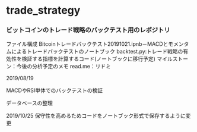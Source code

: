 # trade_strategy
<h3>ビットコインのトレード戦略のバックテスト用のレポジトリ</h3>

ファイル構成
Bitcoinトレードバックテスト20191021.ipnb－MACDとモメンタムによるトレードバックテストのノートブック
backtest.py:トレード戦略の有効性を検証する指標を計算するコード(ノートブックに移行予定)
マイルストーン：今後の分析予定のメモ
read.me：リドミ

<p>
2019/08/19<p>
MACDやRSI単体でのバックテストの検証<p>
データベースの整理<p>
2019/10/25
保守性を高めるためコードをノートブック形式で保存するように変更
